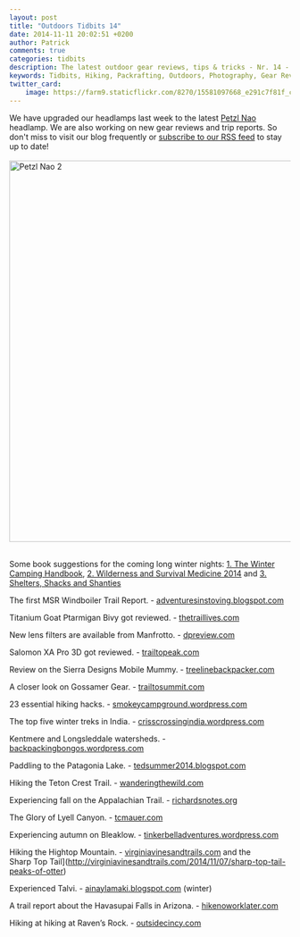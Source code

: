 ```yaml
---
layout: post
title: "Outdoors Tidbits 14"
date: 2014-11-11 20:02:51 +0200
author: Patrick
comments: true
categories: tidbits
description: The latest outdoor gear reviews, tips & tricks - Nr. 14 - #outdoorstidbits
keywords: Tidbits, Hiking, Packrafting, Outdoors, Photography, Gear Reviews
twitter_card:
    image: https://farm9.staticflickr.com/8270/15581097668_e291c7f81f_c.jpg
---
```

We have upgraded our headlamps last week to the latest [Petzl Nao](http://bit.ly/1ztgxkb) headlamp. We are also working on new gear reviews and trip reports. So don't miss to visit our blog frequently or <a href="http://hikeventures.com/atom.xml">subscribe to our RSS feed</a> to stay up to date!<br><br>
<a href="https://www.flickr.com/photos/90204224@N07/15581097668"><img src="https://c1.staticflickr.com/9/8270/15581097668_e4633233a6_b.jpg" width="1024" height="683" alt="Petzl Nao 2"></a><!--more--><br><br>

Some book suggestions for the coming long winter nights: [1. The Winter Camping Handbook](http://amzn.to/10VL2Q5), [2. Wilderness and Survival Medicine 2014](http://amzn.to/1zhA1o7) and [3. Shelters, Shacks and Shanties](http://amzn.to/1xuOnSK)

The first MSR Windboiler Trail Report. - [adventuresinstoving.blogspot.com](http://adventuresinstoving.blogspot.com/2014/11/the-msr-windboiler-trail-report-1.html)

Titanium Goat Ptarmigan Bivy got reviewed. - [thetraillives.com](http://thetraillives.com/2014/11/07/gear-review-titanium-goat-ptarmigan-bivy)

New lens filters are available from Manfrotto. - [dpreview.com](http://www.dpreview.com/articles/4317887124/manfrotto-introduces-new-lens-filter-lineup)

Salomon XA Pro 3D got reviewed. - [trailtopeak.com](http://trailtopeak.com/2014/11/05/gear-review-salomon-xa-pro-3d-mileage-update-wear-report)

Review on the Sierra Designs Mobile Mummy. - [treelinebackpacker.com](http://treelinebackpacker.com/2014/11/09/sierra-designs-mobile-mummy-review)

A closer look on Gossamer Gear. - [trailtosummit.com](http://trailtosummit.com/a-closer-look-gossamer-gear/)

23 essential hiking hacks. - [smokeycampground.wordpress.com](http://smokeycampground.wordpress.com/2014/11/07/23-simple-and-essential-hiking-hacks)

The top five winter treks in India. - [crisscrossingindia.wordpress.com](http://crisscrossingindia.wordpress.com/2014/11/09/top-5-winter-treks-in-india)

Kentmere and Longsleddale watersheds. - [backpackingbongos.wordpress.com](http://backpackingbongos.wordpress.com/2014/11/09/backpacking-the-kentmere-and-longsleddale-watersheds/)

Paddling to the Patagonia Lake. - [tedsummer2014.blogspot.com](http://tedsummer2014.blogspot.com/2014/10/paddling-patagonia-lake.html)

Hiking the Teton Crest Trail. - [wanderingthewild.com](http://wanderingthewild.com/2014/11/08/teton-crest-trail-day-1)

Experiencing fall on the Appalachian Trail. - [richardsnotes.org](http://richardsnotes.org/2014/11/08/fall-on-the-appalachian-trail)

The Glory of Lyell Canyon. - [tcmauer.com](http://tcmauer.com/2014/08/09/the-glory-of-lyell-canyon)

Experiencing autumn on Bleaklow. - [tinkerbelladventures.wordpress.com](http://tinkerbelladventures.wordpress.com/2014/11/07/autumn-on-bleaklow)

Hiking the Hightop Mountain. - [virginiavinesandtrails.com](http://virginiavinesandtrails.com/2014/11/07/hightop-mountain-hike) and the Sharp Top Tail](http://virginiavinesandtrails.com/2014/11/07/sharp-top-tail-peaks-of-otter)

Experienced Talvi. - [ainaylamaki.blogspot.com](http://ainaylamaki.blogspot.com/2014/11/talvi.html) (winter)

A trail report about the Havasupai Falls in Arizona. - [hikenoworklater.com](http://hikenoworklater.com/2014/11/08/trail-report-havasupai-falls-arizona)

Hiking at  hiking at Raven’s Rock. - [outsidecincy.com](http://outsidecincy.com/2014/11/07/hiking-at-ravens-rock)
